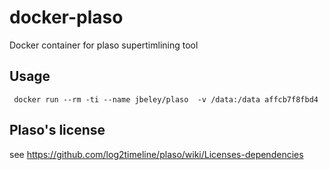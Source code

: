 # docker-plaso
Docker container for plaso supertimlining tool

## Usage
```
 docker run --rm -ti --name jbeley/plaso  -v /data:/data affcb7f8fbd4
```


## Plaso's license
see https://github.com/log2timeline/plaso/wiki/Licenses-dependencies

